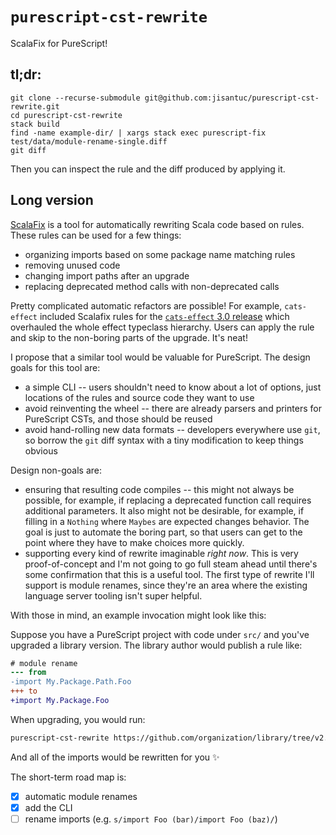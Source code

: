 # `purescript-cst-rewrite`

ScalaFix for PureScript!

## tl;dr:

```
git clone --recurse-submodule git@github.com:jisantuc/purescript-cst-rewrite.git
cd purescript-cst-rewrite
stack build
find -name example-dir/ | xargs stack exec purescript-fix test/data/module-rename-single.diff
git diff
```

Then you can inspect the rule and the diff produced by applying it.

## Long version

[ScalaFix] is a tool for automatically rewriting Scala code based on
rules. These rules can be used for a few things:

- organizing imports based on some package name matching rules
- removing unused code
- changing import paths after an upgrade
- replacing deprecated method calls with non-deprecated calls

Pretty complicated automatic refactors are possible! For example,
`cats-effect` included Scalafix rules for the [`cats-effect` 3.0 release]
which overhauled the whole effect typeclass hierarchy. Users can apply
the rule and skip to the non-boring parts of the upgrade. It's neat!

I propose that a similar tool would be valuable for PureScript. The design
goals for this tool are:

- a simple CLI -- users shouldn't need to know about a lot of options, just locations
  of the rules and source code they want to use
- avoid reinventing the wheel -- there are already parsers and printers for PureScript
  CSTs, and those should be reused
- avoid hand-rolling new data formats -- developers everywhere use `git`, so borrow the
  `git` diff syntax with a tiny modification to keep things obvious

Design non-goals are:

- ensuring that resulting code compiles -- this might not always be possible, for example,
  if replacing a deprecated function call requires additional parameters. It also might not
  be desirable, for example, if filling in a `Nothing` where `Maybes` are expected changes
  behavior. The goal is just to automate the boring part, so that users can get to the
  point where they have to make choices more quickly.
- supporting every kind of rewrite imaginable _right now_. This is very proof-of-concept and I'm not going to go full steam ahead until there's some confirmation that this is
  a useful tool. The first type of rewrite I'll support is module renames, since they're an
  area where the existing language server tooling isn't super helpful.

With those in mind, an example invocation might look like this:

Suppose you have a PureScript project with code under `src/` and you've upgraded a library
version. The library author would publish a rule like:

```diff
# module rename
--- from
-import My.Package.Path.Foo
+++ to
+import My.Package.Foo
```

When upgrading, you would run:

```bash
purescript-cst-rewrite https://github.com/organization/library/tree/v2.0.0/rules/v2.0.0.diff src/
```

And all of the imports would be rewritten for you ✨

The short-term road map is:

- [x] automatic module renames
- [x] add the CLI
- [ ] rename imports (e.g. `s/import Foo (bar)/import Foo (baz)/`)

[ScalaFix]: https://scalacenter.github.io/scalafix/
[`cats-effect` 3.0 release]: https://github.com/typelevel/cats-effect/tree/series/3.x/scalafix/v3_0_0/input/src/main/scala/fix
